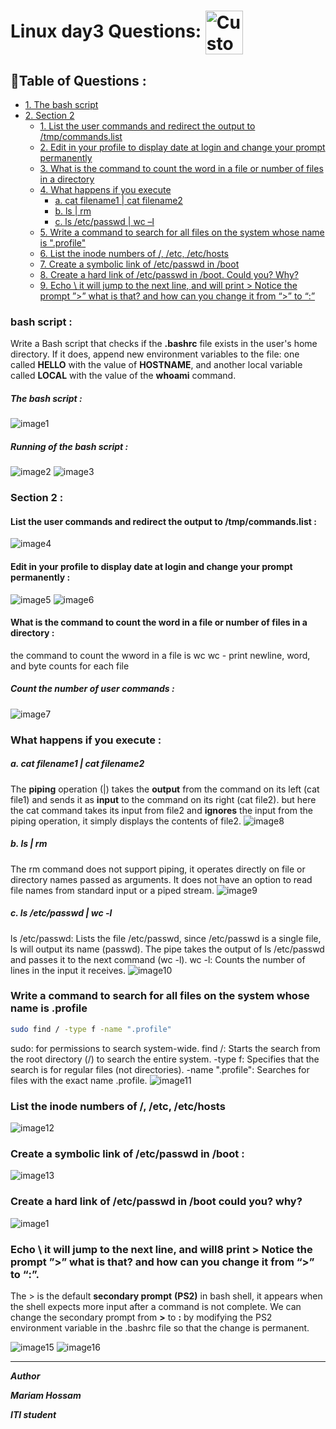 <!--  -->
# Linux day3 Questions: <img src="logo-linux.png" alt="Custom Icon" width="60" height="70" align="center"/>


## 📜Table of Questions :

- [1. The bash script](#bash-script-)
- [2. Section 2](#section-2-)
   - [1. List the user commands and redirect the output to /tmp/commands.list](#list-the-user-commands-and-redirect-the-output-to-tmpcommandslist-)
   - [2. Edit in your profile to display date at login and change your prompt permanently](#edit-in-your-profile-to-display-date-at-login-and-change-your-prompt-permanently-)
   - [3. What is the command to count the word in a file or number of files in a directory](#what-is-the-command-to-count-the-word-in-a-file-or-number-of-files-in-a-directory-)
   - [4. What happens if you execute](#a-cat-filename1--cat-filename2)
      - [a. cat filename1 | cat filename2](#a-cat-filename1--cat-filename2)
      - [b. ls | rm](#b-ls--rm)
      - [c. ls /etc/passwd | wc –l](#c-ls-etcpasswd--wc--l)
   - [5. Write a command to search for all files on the system whose name is ".profile"](#write-a-command-to-search-for-all-files-on-the-system-whose-name-is-profile)
   - [6. List the inode numbers of /, /etc, /etc/hosts](#list-the-inode-numbers-of--etc-etchosts)
   - [7. Create a symbolic link of /etc/passwd in /boot](#create-a-symbolic-link-of-etcpasswd-in-boot-)
   - [8. Create a hard link of /etc/passwd in /boot. Could you? Why?](#create-a-hard-link-of-etcpasswd-in-boot-could-you-why)
   - [9. Echo \ it will jump to the next line, and will print > Notice the prompt ”>” what is that? and how can you change it from “>” to “:”](#echo--it-will-jump-to-the-next-line-and-will-print--notice-the-prompt--what-is-that-and-how-can-you-change-it-from--to-)

###  bash script :
Write a Bash script that checks if the **.bashrc** file exists in the user's home 
directory. If it does, append new environment variables to the file: one called 
**HELLO** with the value of **HOSTNAME**, and another local variable called **LOCAL** 
with the value of the **whoami** command.
##### The bash script :
 ![image1](screen1.png)
##### Running of the bash script :
 ![image2](screen2.png)
 ![image3](screen3.png)
 
<!--<img src="screen1.png" alt="image6" width="600" height="580"> -->
### Section 2 :
#### List the user commands and redirect the output to /tmp/commands.list :
 ![image4](screen4.png)
#### Edit in your profile to display date at login and change your prompt permanently :
 ![image5](screen5.png)
 ![image6](screen6.png)
#### What is the command to count the word in a file or number of files in a directory :
the command to count the wword in a file is wc
wc - print newline, word, and byte counts for each file

#####  Count the number of user commands :
 ![image7](screen7.png)
### What happens if you execute : 
##### a. cat filename1 | cat filename2
The **piping** operation (|) takes the **output** from the command on its left (cat file1) and sends it as **input** to the command on its right (cat file2).
but here the cat command takes its input from file2 and **ignores** the input from the piping operation, it simply displays the contents of file2.
 ![image8](screen8.png)
##### b. ls | rm
The rm command does not support piping, it operates directly on file or directory names passed as arguments.
It does not have an option to read file names from standard input or a piped stream.
 ![image9](screen9.png)
##### c. ls /etc/passwd | wc -l
ls /etc/passwd: Lists the file /etc/passwd, since /etc/passwd is a single file, ls will output its name (passwd).
The pipe takes the output of ls /etc/passwd and passes it to the next command (wc -l).
wc -l: Counts the number of lines in the input it receives.
 ![image10](screen10.png)
### Write a command to search for all files on the system whose name is .profile
```bash
sudo find / -type f -name ".profile"
```
sudo: for permissions to search system-wide.
find /: Starts the search from the root directory (/) to search the entire system.
-type f: Specifies that the search is for regular files (not directories).
-name ".profile": Searches for files with the exact name .profile.
 ![image11](screen11.png)
### List the inode numbers of /, /etc, /etc/hosts
 ![image12](screen12.png)

### Create a symbolic link of /etc/passwd in /boot :
 ![image13](screen13.png)
### Create a hard link of /etc/passwd in /boot could you? why?
 ![image1](screen14.png)
### Echo \ it will jump to the next line, and will8 print > Notice the prompt ”>” what is that? and how can you change it from “>” to “:”.
The > is the default **secondary prompt** **(PS2)** in bash shell, it appears when the shell expects more input after a command is not complete.
We can change the secondary prompt from **>** to **:** by modifying the PS2 environment variable in the .bashrc file so that the change is permanent.

 ![image15](screen15.png) 
 ![image16](screen16.png) 

 ---

 _**Author**_

_**Mariam Hossam**_

_**ITI student**_